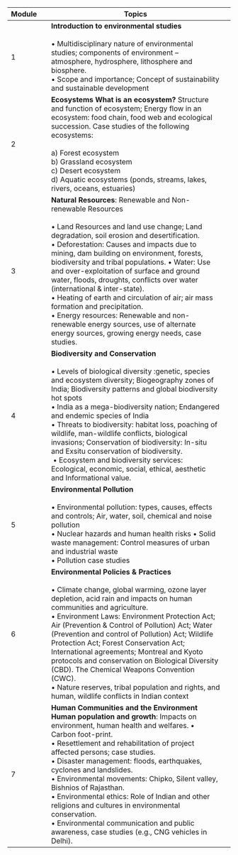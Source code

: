 | **Module** |     | **Topics**                                                                                                                                                                                                                                                                                                                                                                                                                                                                                                                                                                                                                                                       |     |
| ---------- | --- | ---------------------------------------------------------------------------------------------------------------------------------------------------------------------------------------------------------------------------------------------------------------------------------------------------------------------------------------------------------------------------------------------------------------------------------------------------------------------------------------------------------------------------------------------------------------------------------------------------------------------------------------------------------------- | --- |
| 1          |     | **Introduction to environmental studies**<br><br>• Multidisciplinary nature of environmental studies; components of environment – atmosphere, hydrosphere, lithosphere and biosphere.<br>• Scope and importance; Concept of sustainability and sustainable development                                                                                                                                                                                                                                                                                                                                                                                           |     |
| 2          |     | **Ecosystems What is an ecosystem?** Structure and function of ecosystem; Energy flow in an ecosystem: food chain, food web and ecological succession. Case studies of the following ecosystems:<br><br>a) Forest ecosystem<br>b) Grassland ecosystem<br>c) Desert ecosystem<br>d) Aquatic ecosystems (ponds, streams, lakes, rivers, oceans, estuaries)                                                                                                                                                                                                                                                                                                         |     |
| 3          |     | **Natural Resources**: Renewable and Non-renewable Resources<br><br>• Land Resources and land use change; Land degradation, soil erosion and desertification.<br>• Deforestation: Causes and impacts due to mining, dam building on environment, forests, biodiversity and tribal populations. • Water: Use and over-exploitation of surface and ground water, floods, droughts, conflicts over water (international & inter-state).<br>• Heating of earth and circulation of air; air mass formation and precipitation.<br>• Energy resources: Renewable and non-renewable energy sources, use of alternate energy sources, growing energy needs, case studies. |     |
| 4          |     | **Biodiversity and Conservation**<br><br>• Levels of biological diversity :genetic, species and ecosystem diversity; Biogeography zones of India; Biodiversity patterns and global biodiversity hot spots<br>• India as a mega-biodiversity nation; Endangered and endemic species of India<br>• Threats to biodiversity: habitat loss, poaching of wildlife, man-wildlife conflicts, biological invasions; Conservation of biodiversity: In-situ and Exsitu conservation of biodiversity.<br> • Ecosystem and biodiversity services: Ecological, economic, social, ethical, aesthetic and Informational value.                                                  |     |
| 5          |     | **Environmental Pollution**<br><br>• Environmental pollution: types, causes, effects and controls; Air, water, soil, chemical and noise pollution<br>• Nuclear hazards and human health risks • Solid waste management: Control measures of urban and industrial waste<br>• Pollution case studies                                                                                                                                                                                                                                                                                                                                                               |     |
| 6          |     | **Environmental Policies & Practices**<br><br>• Climate change, global warming, ozone layer depletion, acid rain and impacts on human communities and agriculture.<br>• Environment Laws: Environment Protection Act; Air (Prevention & Control of Pollution) Act; Water (Prevention and control of Pollution) Act; Wildlife Protection Act; Forest Conservation Act; International agreements; Montreal and Kyoto protocols and conservation on Biological Diversity (CBD). The Chemical Weapons Convention (CWC).<br>• Nature reserves, tribal population and rights, and human, wildlife conflicts in Indian context                                          |     |
| 7          |     | **Human Communities and the Environment Human population and growth**: Impacts on environment, human health and welfares.        • Carbon foot-print.<br>• Resettlement and rehabilitation of project affected persons; case studies.<br>• Disaster management: floods, earthquakes, cyclones and landslides.<br>• Environmental movements: Chipko, Silent valley, Bishnios of Rajasthan.<br>• Environmental ethics: Role of Indian and other religions and cultures in environmental conservation.<br>• Environmental communication and public awareness, case studies (e.g., CNG vehicles in Delhi).                                                           |     |